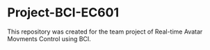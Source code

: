 # Project-BCI-EC601
This repository was created for the team project of Real-time Avatar Movments Control using BCI.
